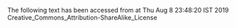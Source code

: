 The following text has been accessed from at Thu Aug 8 23:48:20 IST 2019
Creative_Commons_Attribution-ShareAlike_License
